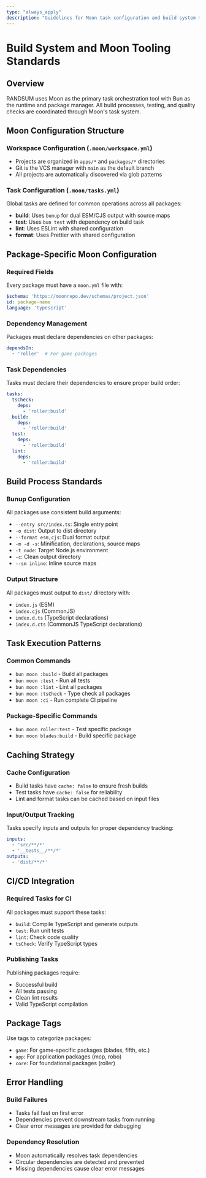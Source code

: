 ```yaml
---
type: "always_apply"
description: "Guidelines for Moon task configuration and build system management"
---
```

# Build System and Moon Tooling Standards

## Overview

RANDSUM uses Moon as the primary task orchestration tool with Bun as the runtime and package manager. All build processes, testing, and quality checks are coordinated through Moon's task system.

## Moon Configuration Structure

### Workspace Configuration (`.moon/workspace.yml`)

- Projects are organized in `apps/*` and `packages/*` directories
- Git is the VCS manager with `main` as the default branch
- All projects are automatically discovered via glob patterns

### Task Configuration (`.moon/tasks.yml`)

Global tasks are defined for common operations across all packages:

- **build**: Uses `bunup` for dual ESM/CJS output with source maps
- **test**: Uses `bun test` with dependency on build task
- **lint**: Uses ESLint with shared configuration
- **format**: Uses Prettier with shared configuration

## Package-Specific Moon Configuration

### Required Fields

Every package must have a `moon.yml` file with:

```yaml
$schema: 'https://moonrepo.dev/schemas/project.json'
id: package-name
language: 'typescript'
```

### Dependency Management

Packages must declare dependencies on other packages:

```yaml
dependsOn:
  - 'roller'  # For game packages
```

### Task Dependencies

Tasks must declare their dependencies to ensure proper build order:

```yaml
tasks:
  tsCheck:
    deps:
      - 'roller:build'
  build:
    deps:
      - 'roller:build'
  test:
    deps:
      - 'roller:build'
  lint:
    deps:
      - 'roller:build'
```

## Build Process Standards

### Bunup Configuration

All packages use consistent build arguments:
- `--entry src/index.ts`: Single entry point
- `-o dist`: Output to dist directory
- `--format esm,cjs`: Dual format output
- `-m -d -s`: Minification, declarations, source maps
- `-t node`: Target Node.js environment
- `-c`: Clean output directory
- `--sm inline`: Inline source maps

### Output Structure

All packages must output to `dist/` directory with:
- `index.js` (ESM)
- `index.cjs` (CommonJS)
- `index.d.ts` (TypeScript declarations)
- `index.d.cts` (CommonJS TypeScript declarations)

## Task Execution Patterns

### Common Commands

- `bun moon :build` - Build all packages
- `bun moon :test` - Run all tests
- `bun moon :lint` - Lint all packages
- `bun moon :tsCheck` - Type check all packages
- `bun moon :ci` - Run complete CI pipeline

### Package-Specific Commands

- `bun moon roller:test` - Test specific package
- `bun moon blades:build` - Build specific package

## Caching Strategy

### Cache Configuration

- Build tasks have `cache: false` to ensure fresh builds
- Test tasks have `cache: false` for reliability
- Lint and format tasks can be cached based on input files

### Input/Output Tracking

Tasks specify inputs and outputs for proper dependency tracking:

```yaml
inputs:
  - 'src/**/*'
  - '__tests__/**/*'
outputs:
  - 'dist/**/*'
```

## CI/CD Integration

### Required Tasks for CI

All packages must support these tasks:
- `build`: Compile TypeScript and generate outputs
- `test`: Run unit tests
- `lint`: Check code quality
- `tsCheck`: Verify TypeScript types

### Publishing Tasks

Publishing packages require:
- Successful build
- All tests passing
- Clean lint results
- Valid TypeScript compilation

## Package Tags

Use tags to categorize packages:
- `game`: For game-specific packages (blades, fifth, etc.)
- `app`: For application packages (mcp, robo)
- `core`: For foundational packages (roller)

## Error Handling

### Build Failures

- Tasks fail fast on first error
- Dependencies prevent downstream tasks from running
- Clear error messages are provided for debugging

### Dependency Resolution

- Moon automatically resolves task dependencies
- Circular dependencies are detected and prevented
- Missing dependencies cause clear error messages
